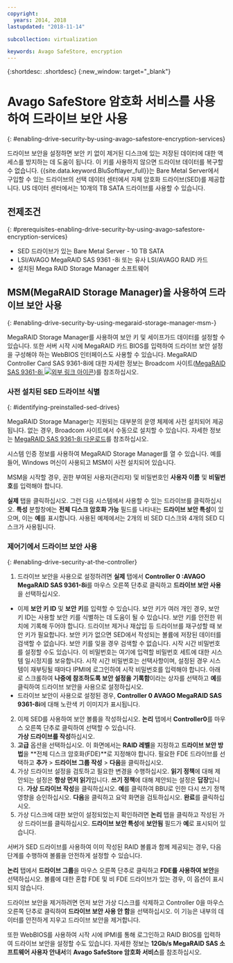 ```yaml
---
copyright:
  years: 2014, 2018
lastupdated: "2018-11-14"

subcollection: virtualization

keywords: Avago SafeStore, encryption
---
```


{:shortdesc: .shortdesc}
{:new_window: target="_blank"}

# Avago SafeStore 암호화 서비스를 사용하여 드라이브 보안 사용
{: #enabling-drive-security-by-using-avago-safestore-encryption-services}

드라이브 보안을 설정하면 보안 키 없이 제거된 디스크에 있는 저장된 데이터에 대한 액세스를 방지하는 데 도움이 됩니다. 이 키를 사용하지 않으면 드라이브 데이터를 복구할 수 없습니다. {{site.data.keyword.BluSoftlayer_full}}는 Bare Metal Server에서 구입할 수 있는 드라이브의 선택 데이터 센터에서 자체 암호화 드라이브(SED)를 제공합니다. US 데이터 센터에서는 10개의 TB SATA 드라이브를 사용할 수 있습니다.

## 전제조건
{: #prerequisites-enabling-drive-security-by-using-avago-safestore-encryption-services}

* SED 드라이브가 있는 Bare Metal Server - 10 TB SATA
* LSI/AVAGO MegaRAID SAS 9361 -8i 또는 유사 LSI/AVAGO RAID 카드
* 설치된 Mega RAID Storage Manager 소프트웨어

## MSM(MegaRAID Storage Manager)을 사용하여 드라이브 보안 사용 
{: #enabling-drive-security-by-using-megaraid-storage-manager-msm-}

MegaRAID Storage Manager를 사용하여 보안 키 및 세이프가드 데이터를 설정할 수 있습니다. 또한 서버 시작 시에 MegaRAID 카드 BIOS를 입력하여 드라이브 보안 설정을 구성해야 하는 WebBIOS 인터페이스도 사용할 수 있습니다. MegaRAID Controller Card SAS 9361-8i에 대한 자세한 정보는 Broadcom 사이트([MegaRAID SAS 9361-8i ![외부 링크 아이콘](../../icons/launch-glyph.svg "외부 링크 아이콘")](https://www.broadcom.com/products/storage/raid-controllers/megaraid-sas-9361-8i#documentation))를 참조하십시오.

### 사전 설치된 SED 드라이브 식별
{: #identifying-preinstalled-sed-drives}

MegaRAID Storage Manager는 지원되는 대부분의 운영 체제에 사전 설치되어 제공됩니다. 없는 경우, Broadcom 사이트에서 수동으로 설치할 수 있습니다. 자세한 정보는 [MegaRAID SAS 9361-8i 다운로드](https://www.broadcom.com/products/storage/raid-controllers/megaraid-sas-9361-8i#downloads)를 참조하십시오.

시스템 인증 정보를 사용하여 MegaRAID Storage Manager를 열 수 있습니다. 예를 들어, Windows 머신이 사용되고 MSM이 사전 설치되어 있습니다.

MSM을 시작할 경우, 권한 부여된 사용자(관리자) 및 비밀번호인 **사용자 이름** 및 **비밀번호**를 입력해야 합니다.

<!--![Figure 1](images/1_adapter_login.jpg)-->

**실제** 탭을 클릭하십시오. 그런 다음 시스템에서 사용할 수 있는 드라이브를 클릭하십시오. **특성** 분할창에는
**전체 디스크 암호화 가능** 필드를 나타내는 **드라이브 보안 특성**이 있으며, 이는 **예**를 표시합니다. 사용된 예제에서는 2개의 비 SED 디스크와 4개의 SED 디스크가 사용됩니다.

<!--![Figure 2](images/1_fde_capable_drives.jpg)-->

### 제어기에서 드라이브 보안 사용
{: #enabling-drive-security-at-the-controller}

1. 드라이브 보안을 사용으로 설정하려면 **실제** 탭에서 **Controller 0 :AVAGO MegaRAID SAS 9361-8i**를 마우스 오른쪽 단추로 클릭하고
**드라이브 보안 사용**을 선택하십시오.
  * 이제 **보안 키 ID** 및 **보안 키**를 입력할 수 있습니다. 보안 키가 여러 개인 경우, 보안 키 ID는 사용할 보안 키를 식별하는 데 도움이 될 수 있습니다. 보안 키를 안전한 위치에 기록해 두어야 합니다. 드라이브 제거나 재삽입 등 드라이브를 재구성할 때 보안 키가 필요합니다. 보안 키가 없으면 SED에서 작성되는 볼륨에 저장된 데이터를 검색할 수 없습니다. 보안 키를 잊을 경우 검색할 수 없습니다. 시작 시간 비밀번호를 설정할 수도 있습니다. 이 비밀번호는 여기에 입력할 비밀번호 세트에 대한 시스템 일시정지를 보유합니다. 시작 시간 비밀번호는 선택사항이며, 설정된 경우 시스템이 재부팅될 때마다 IPMI에 로그인하여 시작 비밀번호를 입력해야 합니다. 아래로 스크롤하여 **나중에 참조하도록 보안 설정을 기록함**이라는 상자를 선택하고 **예**를 클릭하여 드라이브 보안을 사용으로 설정하십시오.
  * 드라이브 보안이 사용으로 설정된 경우, **Controller 0 AVAGO MegaRAID SAS 9361-8i**에 대해 노란색 키 이미지가 표시됩니다.
2. 이제 SED를 사용하여 보안 볼륨을 작성하십시오. **논리** 탭에서 **Controller0**를 마우스 오른쪽 단추로 클릭하여 선택할 수 있습니다.  
**가상 드라이브를 작성**하십시오.
3. **고급** 옵션을 선택하십시오. 이 화면에서는 **RAID 레벨**을 지정하고 **드라이브 보안 방법**을 **전체 디스크 암호화(FDE)**로 지정해야 합니다. 필요한 FDE 드라이브를 선택하고 **추가** > **드라이브 그룹 작성** > **다음**을 클릭하십시오.
4. 가상 드라이브 설정을 검토하고 필요한 변경을 수행하십시오. **읽기 정책**에 대해 제안되는 설정은 **항상 먼저 읽기**입니다. **쓰기 정책**에 대해 제안되는 설정은 **답장**입니다. **가상 드라이브 작성**을 클릭하십시오. **예**를 클릭하여 BBU로 인한 다시 쓰기 정책 영향을 승인하십시오. **다음**을 클릭하고 요약 화면을 검토하십시오. **완료**를 클릭하십시오.
5. 가상 디스크에 대한 보안이 설정되었는지 확인하려면 **논리** 탭을 클릭하고 작성된 가상 드라이브를 클릭하십시오. **드라이브 보안 특성**에 **보안됨** 필드가 **예**로 표시되어 있습니다.

<!--![Figure 3](images/2_enable_drive_security.jpg)-->
<!--![Figure 4](images/3_security_key_details_page.jpg)-->
<!--![Figure 5](images/4_security_key_set_0.jpg)-->
<!--![Figure 6](images/9_create_vd_with_fde_drives.jpg)-->
<!--![Figure 7](images/10_create_vd_advanced_select_raid_drive_encryption_0.jpg)-->
<!--![Figure 8](images/create_vd_settings.jpg)-->
<!--![Figure 9](images/6_vd_secured_confirmation_0.jpg)-->

서버가 SED 드라이브를 사용하여 이미 작성된 RAID 볼륨과 함께 제공되는 경우, 다음 단계를 수행하여 볼륨을 안전하게 설정할 수 있습니다.

**논리** 탭에서 **드라이브 그룹**을 마우스 오른쪽 단추로 클릭하고 **FDE를 사용하여 보안**을 선택하십시오. 볼륨에 대한
혼합 FDE 및 비 FDE 드라이브가 있는 경우, 이 옵션이 표시되지 않습니다. 

<!--![Figure 10](images/5_secure_existing_vd_with_fde_drives_0.jpg)-->

드라이브 보안을 제거하려면 먼저 보안 가상 디스크를 삭제하고 Controller 0을 마우스 오른쪽 단추로 클릭하여 **드라이브 보안 사용 안 함**을 선택하십시오. 이 기능은 내부의 데이터를 안전하게 지우고 드라이브 보안을 제거합니다.

또한 WebBIOS를 사용하여 시작 시에 IPMI를 통해 로그인하고 RAID BIOS를 입력하여 드라이브 보안을 설정할 수도 있습니다. 자세한 정보는 **12Gb/s MegaRAID SAS 소프트웨어 사용자 안내서**의 **Avago SafeStore 암호화 서비스**를 참조하십시오.
